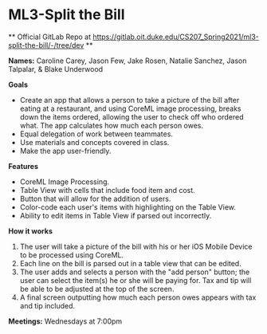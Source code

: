 # ML3-Split the Bill

** Official GitLab Repo at https://gitlab.oit.duke.edu/CS207_Spring2021/ml3-split-the-bill/-/tree/dev ** 

**Names:** Caroline Carey, Jason Few, Jake Rosen, Natalie Sanchez, Jason Talpalar, & Blake Underwood

**Goals**  
- Create an app that allows a person to take a picture of the bill after eating at a restaurant, and using CoreML image processing, breaks down the items ordered, allowing the user to check off who ordered what. The app calculates how much each person owes.  
- Equal delegation of work between teammates.  
- Use materials and concepts covered in class.  
- Make the app user-friendly.

**Features**  
- CoreML Image Processing.  
- Table View with cells that include food item and cost.  
- Button that will allow for the addition of users.
- Color-code each user's items with highlighting on the Table View.  
- Ability to edit items in Table View if parsed out incorrectly.

**How it works**  
1. The user will take a picture of the bill with his or her iOS Mobile Device to be processed using CoreML.  
2. Each line on the bill is parsed out in a table view that can be edited.  
3. The user adds and selects a person with the "add person" button; the user can select the item(s) he or she will be paying for. Tax and tip will be able to be adjusted at the top of the screen.  
4. A final screen outputting how much each person owes appears with tax and tip included.  

**Meetings:** Wednesdays at 7:00pm
